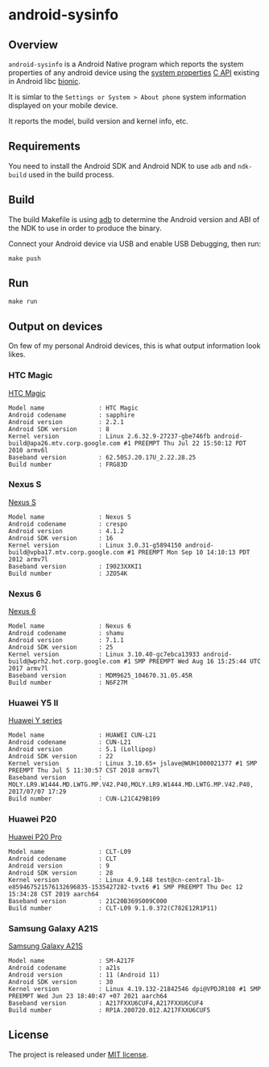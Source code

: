 # android-sysinfo

## Overview

`android-sysinfo` is a Android Native program which reports the system
properties of any android device using the [system properties][1] [C API][2]
existing in Android libc [bionic][3].

It is simlar to the `Settings or System > About phone` system information
displayed on your mobile device.

It reports the model, build version and kernel info, etc.

## Requirements

You need to install the Android SDK and Android NDK to use `adb` and `ndk-build`
used in the build process.

## Build

The build Makefile is using [adb][4] to determine the Android version and ABI of
the NDK to use in order to produce the binary.

Connect your Android device via USB and enable USB Debugging, then run:

```
make push
```

## Run

```
make run
```

## Output on devices

On few of my personal Android devices, this is what output information look likes.

### HTC Magic

[HTC Magic](https://en.wikipedia.org/wiki/HTC_Magic)

```
Model name               : HTC Magic
Android codename         : sapphire
Android version          : 2.2.1
Android SDK version      : 8
Kernel version           : Linux 2.6.32.9-27237-gbe746fb android-build@apa26.mtv.corp.google.com #1 PREEMPT Thu Jul 22 15:50:12 PDT 2010 armv6l
Baseband version         : 62.50SJ.20.17U_2.22.28.25
Build number             : FRG83D

```
### Nexus S

[Nexus S](https://en.wikipedia.org/wiki/Nexus_S)

```
Model name               : Nexus S
Android codename         : crespo
Android version          : 4.1.2
Android SDK version      : 16
Kernel version           : Linux 3.0.31-g5894150 android-build@vpba17.mtv.corp.google.com #1 PREEMPT Mon Sep 10 14:10:13 PDT 2012 armv7l
Baseband version         : I9023XXKI1
Build number             : JZO54K
```

### Nexus 6

[Nexus 6](https://en.wikipedia.org/wiki/Nexus_6)

```
Model name               : Nexus 6
Android codename         : shamu
Android version          : 7.1.1
Android SDK version      : 25
Kernel version           : Linux 3.10.40-gc7ebca13933 android-build@wprh2.hot.corp.google.com #1 SMP PREEMPT Wed Aug 16 15:25:44 UTC 2017 armv7l
Baseband version         : MDM9625_104670.31.05.45R
Build number             : N6F27M
```

### Huawei Y5 II

[Huawei Y series](https://en.wikipedia.org/wiki/List_of_Huawei_phones#Ascend_Y_series)

```
Model name               : HUAWEI CUN-L21
Android codename         : CUN-L21
Android version          : 5.1 (Lollipop)
Android SDK version      : 22
Kernel version           : Linux 3.10.65+ jslave@WUH1000021377 #1 SMP PREEMPT Thu Jul 5 11:30:57 CST 2018 armv7l
Baseband version         : MOLY.LR9.W1444.MD.LWTG.MP.V42.P40,MOLY.LR9.W1444.MD.LWTG.MP.V42.P40, 2017/07/07 17:29
Build number             : CUN-L21C429B109
```

### Huawei P20

[Huawei P20 Pro](https://en.wikipedia.org/wiki/Huawei_P20)

```
Model name               : CLT-L09
Android codename         : CLT
Android version          : 9
Android SDK version      : 28
Kernel version           : Linux 4.9.148 test@cn-central-1b-e859467521576132696835-1535427282-tvxt6 #1 SMP PREEMPT Thu Dec 12 15:34:28 CST 2019 aarch64
Baseband version         : 21C20B369S009C000
Build number             : CLT-L09 9.1.0.372(C782E12R1P11)
```

### Samsung Galaxy A21S

[Samsung Galaxy A21S](https://en.wikipedia.org/wiki/Samsung_Galaxy_A21s)

```
Model name               : SM-A217F
Android codename         : a21s
Android version          : 11 (Android 11)
Android SDK version      : 30
Kernel version           : Linux 4.19.132-21842546 dpi@VPDJR108 #1 SMP PREEMPT Wed Jun 23 18:40:47 +07 2021 aarch64
Baseband version         : A217FXXU6CUF4,A217FXXU6CUF4
Build number             : RP1A.200720.012.A217FXXU6CUF5
```

## License

The project is released under [MIT license](https://en.wikipedia.org/wiki/MIT_License).

[1]: https://android.googlesource.com/platform/bionic/+/master/libc/include/sys/system_properties.h
[2]: https://developer.android.com/ndk/guides/stable_apis#c_library
[3]: https://android.googlesource.com/platform/bionic/
[4]: https://developer.android.com/studio/command-line/adb
